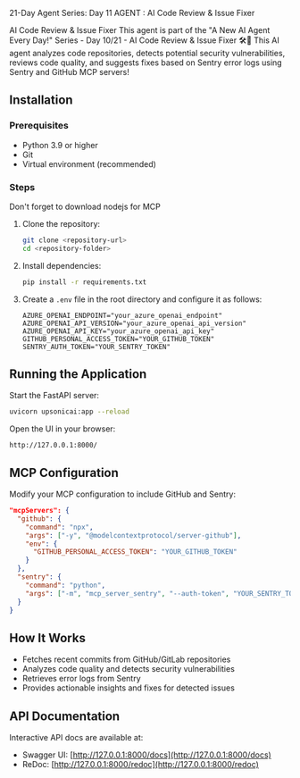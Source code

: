 21-Day Agent Series: Day 11 AGENT : AI Code Review & Issue Fixer

AI Code Review & Issue Fixer
This agent is part of the "A New AI Agent Every Day!" Series - Day 10/21 - AI Code Review & Issue Fixer 🛠🚀 This AI agent analyzes code repositories, detects potential security vulnerabilities, reviews code quality, and suggests fixes based on Sentry error logs using Sentry and GitHub MCP servers!

## Installation

### Prerequisites
- Python 3.9 or higher
- Git
- Virtual environment (recommended)

### Steps
Don't forget to download nodejs for MCP

1. Clone the repository:

   ```bash
   git clone <repository-url>
   cd <repository-folder>
   ```

2. Install dependencies:

   ```bash
   pip install -r requirements.txt

   ```

3. Create a `.env` file in the root directory and configure it as follows:

   ```env
   AZURE_OPENAI_ENDPOINT="your_azure_openai_endpoint"
   AZURE_OPENAI_API_VERSION="your_azure_openai_api_version"
   AZURE_OPENAI_API_KEY="your_azure_openai_api_key"
   GITHUB_PERSONAL_ACCESS_TOKEN="YOUR_GITHUB_TOKEN"
   SENTRY_AUTH_TOKEN="YOUR_SENTRY_TOKEN"
   ```

## Running the Application

Start the FastAPI server:

```bash
uvicorn upsonicai:app --reload
```

Open the UI in your browser:

```
http://127.0.0.1:8000/
```

## MCP Configuration

Modify your MCP configuration to include GitHub and Sentry:

```json
"mcpServers": {
  "github": {
    "command": "npx",
    "args": ["-y", "@modelcontextprotocol/server-github"],
    "env": {
      "GITHUB_PERSONAL_ACCESS_TOKEN": "YOUR_GITHUB_TOKEN"
    }
  },
  "sentry": {
    "command": "python",
    "args": ["-m", "mcp_server_sentry", "--auth-token", "YOUR_SENTRY_TOKEN"]
  }
}
```

## How It Works
- Fetches recent commits from GitHub/GitLab repositories
- Analyzes code quality and detects security vulnerabilities
- Retrieves error logs from Sentry
- Provides actionable insights and fixes for detected issues

## API Documentation
Interactive API docs are available at:

- Swagger UI: [http://127.0.0.1:8000/docs](http://127.0.0.1:8000/docs)
- ReDoc: [http://127.0.0.1:8000/redoc](http://127.0.0.1:8000/redoc)

